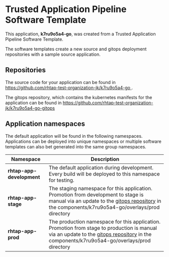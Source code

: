 # Trusted Application Pipeline Software Template

This application, **k7ru9o5a4-go**, was created from a Trusted Application Pipeline Software Template.

The software templates create a new source and gitops deployment repositories with a sample source application. 

## Repositories

The source code for your application can be found in [https://github.com/rhtap-test-organization-jk/k7ru9o5a4-go ](https://github.com/rhtap-test-organization-jk/k7ru9o5a4-go ).
 
The gitops repository, which contains the kubernetes manifests for the application can be found in 
[https://github.com/rhtap-test-organization-jk/k7ru9o5a4-go-gitops ](https://github.com/rhtap-test-organization-jk/k7ru9o5a4-go-gitops ) 

## Application namespaces 

The default application will be found in the following namespaces. Applications can be deployed into unique namespaces or multiple software templates can also bet generated into the same group namespaces.  

|  Namespace   |  Description   |  
| -------- | -------- |   
| **rhtap-app-development** | The default application during development. Every build will be deployed to this namespace for testing. | 
| **rhtap-app-stage** | The staging namespace for this application. Promotion from development to stage is manual via an update to the [gitops repository](https://github.com/rhtap-test-organization-jk/k7ru9o5a4-go-gitops ) in the components/k7ru9o5a4-go/overlays/prod directory |  
| **rhtap-app-prod** | The production namespace for this application. Promotion from stage to production is manual via an update to the [gitops repository](https://github.com/rhtap-test-organization-jk/k7ru9o5a4-go-gitops ) in the components/k7ru9o5a4-go/overlays/prod directory | 